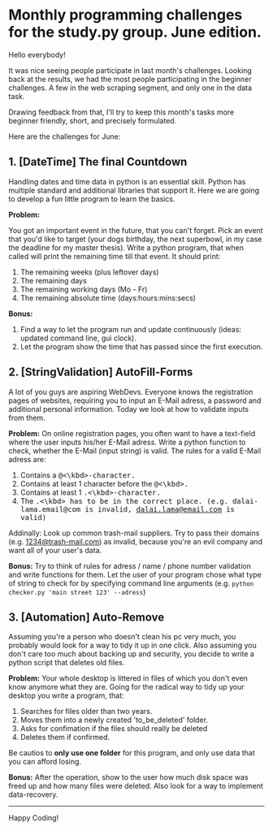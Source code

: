# Monthly programming challenges for the study.py group. June edition.

Hello everybody!

It was nice seeing people participate in last month's challenges. Looking back at the results, we had the most people participating in the beginner challenges. A few in the web scraping segment, and only one in the data task.

Drawing feedback from that, I'll try to keep this month's tasks more beginner friendly, short, and precisely formulated.

Here are the challenges for June:

## 1. [DateTime] The final Countdown

Handling dates and time data in python is an essential skill. Python has multiple standard and additional libraries that support it. Here we are going to develop a fun little program to learn the basics.

**Problem:**

You got an important event in the future, that you can't forget. Pick an event that you'd like to target (your dogs birthday, the next superbowl, in my case the deadline for my master thesis). Write a python program, that when called will print the remaining time till that event. It should print:

1. The remaining weeks (plus leftover days)
2. The remaining days
3. The remaining working days (Mo - Fr)
4. The remaining absolute time (days:hours:mins:secs)

**Bonus:**

1. Find a way to let the program run and update continuously (ideas: updated command line, gui clock).
2. Let the program show the time that has passed since the first execution.



## 2. [StringValidation] AutoFill-Forms

A lot of you guys are aspiring WebDevs. Everyone knows the registration pages of websites, requiring you to input an E-Mail adress, a password and additional personal information. Today we look at how to validate inputs from them.

**Problem:** On online registration pages, you often want to have a text-field where the user inputs his/her E-Mail adress. Write a python function to check, whether the E-Mail (input string) is valid. The rules for a valid E-Mail adress are:

1. Contains a <kbd>@<\kbd>-character.
2. Contains at least 1 character before the <kbd>@<\kbd>.
3. Contains at least 1 <kbd>.<\kbd>-character.
4. The <kbd>.<\kbd> has to be in the correct place. (e.g. dalai-lama.email@com is invalid, dalai.lama@email.com is valid)

Addinally: Look up common trash-mail suppliers. Try to pass their domains (e.g. 1234@trash-mail.com) as invalid, because you're an evil company and want all of your user's data.

**Bonus:** Try to think of rules for adress / name / phone number validation and write functions for them. Let the user of your program chose what type of string to check for by specifying command line arguments (e.g. `python checker.py 'main street 123' --adress`)


## 3. [Automation] Auto-Remove

Assuming you're a person who doesn't clean his pc very much, you probably would look for a way to tidy it up in one click. Also assuming you don't care too much about backing up and security, you decide to write a python script that deletes old files.

**Problem:** Your whole desktop is littered in files of which you don't even know anymore what they are. Going for the radical way to tidy up your desktop you write a program, that:

1. Searches for files older than two years.
2. Moves them into a newly created 'to_be_deleted' folder.
3. Asks for confimation if the files should really be deleted
4. Deletes them if confirmed.

Be cautios to **only use one folder** for this program, and only use data that you can afford losing. 

**Bonus:** After the operation, show to the user how much disk space was freed up and how many files were deleted. Also look for a way to implement data-recovery.

---------

Happy Coding!
